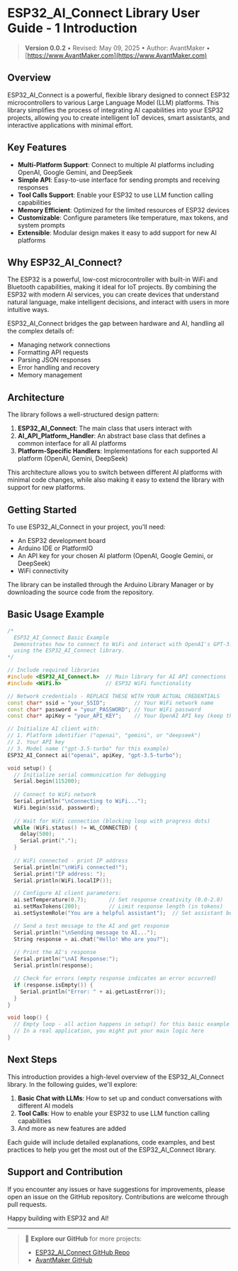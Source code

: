 # ESP32_AI_Connect Library User Guide - 1 Introduction
> **Version 0.0.2** • Revised: May 09, 2025 • Author: AvantMaker • [https://www.AvantMaker.com](https://www.AvantMaker.com)
## Overview

ESP32_AI_Connect is a powerful, flexible library designed to connect ESP32 microcontrollers to various Large Language Model (LLM) platforms. This library simplifies the process of integrating AI capabilities into your ESP32 projects, allowing you to create intelligent IoT devices, smart assistants, and interactive applications with minimal effort.

## Key Features

- **Multi-Platform Support**: Connect to multiple AI platforms including OpenAI, Google Gemini, and DeepSeek
- **Simple API**: Easy-to-use interface for sending prompts and receiving responses
- **Tool Calls Support**: Enable your ESP32 to use LLM function calling capabilities
- **Memory Efficient**: Optimized for the limited resources of ESP32 devices
- **Customizable**: Configure parameters like temperature, max tokens, and system prompts
- **Extensible**: Modular design makes it easy to add support for new AI platforms

## Why ESP32_AI_Connect?

The ESP32 is a powerful, low-cost microcontroller with built-in WiFi and Bluetooth capabilities, making it ideal for IoT projects. By combining the ESP32 with modern AI services, you can create devices that understand natural language, make intelligent decisions, and interact with users in more intuitive ways.

ESP32_AI_Connect bridges the gap between hardware and AI, handling all the complex details of:

- Managing network connections
- Formatting API requests
- Parsing JSON responses
- Error handling and recovery
- Memory management

## Architecture

The library follows a well-structured design pattern:

1. **ESP32_AI_Connect**: The main class that users interact with
2. **AI_API_Platform_Handler**: An abstract base class that defines a common interface for all AI platforms
3. **Platform-Specific Handlers**: Implementations for each supported AI platform (OpenAI, Gemini, DeepSeek)

This architecture allows you to switch between different AI platforms with minimal code changes, while also making it easy to extend the library with support for new platforms.

## Getting Started

To use ESP32_AI_Connect in your project, you'll need:

- An ESP32 development board
- Arduino IDE or PlatformIO
- An API key for your chosen AI platform (OpenAI, Google Gemini, or DeepSeek)
- WiFi connectivity

The library can be installed through the Arduino Library Manager or by downloading the source code from the repository.

## Basic Usage Example

```cpp
/*
  ESP32_AI_Connect Basic Example
  Demonstrates how to connect to WiFi and interact with OpenAI's GPT-3.5-turbo model
  using the ESP32_AI_Connect library.
*/

// Include required libraries
#include <ESP32_AI_Connect.h>  // Main library for AI API connections
#include <WiFi.h>              // ESP32 WiFi functionality

// Network credentials - REPLACE THESE WITH YOUR ACTUAL CREDENTIALS
const char* ssid = "your_SSID";         // Your WiFi network name
const char* password = "your_PASSWORD"; // Your WiFi password
const char* apiKey = "your_API_KEY";    // Your OpenAI API key (keep this secure!)

// Initialize AI client with:
// 1. Platform identifier ("openai", "gemini", or "deepseek")
// 2. Your API key
// 3. Model name ("gpt-3.5-turbo" for this example)
ESP32_AI_Connect ai("openai", apiKey, "gpt-3.5-turbo");

void setup() {
  // Initialize serial communication for debugging
  Serial.begin(115200);
  
  // Connect to WiFi network
  Serial.println("\nConnecting to WiFi...");
  WiFi.begin(ssid, password);
  
  // Wait for WiFi connection (blocking loop with progress dots)
  while (WiFi.status() != WL_CONNECTED) {
    delay(500);
    Serial.print(".");
  }
  
  // WiFi connected - print IP address
  Serial.println("\nWiFi connected!");
  Serial.print("IP address: ");
  Serial.println(WiFi.localIP());

  // Configure AI client parameters:
  ai.setTemperature(0.7);       // Set response creativity (0.0-2.0)
  ai.setMaxTokens(200);         // Limit response length (in tokens)
  ai.setSystemRole("You are a helpful assistant");  // Set assistant behavior

  // Send a test message to the AI and get response
  Serial.println("\nSending message to AI...");
  String response = ai.chat("Hello! Who are you?");
  
  // Print the AI's response
  Serial.println("\nAI Response:");
  Serial.println(response);

  // Check for errors (empty response indicates an error occurred)
  if (response.isEmpty()) {
    Serial.println("Error: " + ai.getLastError());
  }
}

void loop() {
  // Empty loop - all action happens in setup() for this basic example
  // In a real application, you might put your main logic here
}
```

## Next Steps

This introduction provides a high-level overview of the ESP32_AI_Connect library. In the following guides, we'll explore:

1. **Basic Chat with LLMs**: How to set up and conduct conversations with different AI models
2. **Tool Calls**: How to enable your ESP32 to use LLM function calling capabilities
3. And more as new features are added

Each guide will include detailed explanations, code examples, and best practices to help you get the most out of the ESP32_AI_Connect library.

## Support and Contribution

If you encounter any issues or have suggestions for improvements, please open an issue on the GitHub repository. Contributions are welcome through pull requests.

Happy building with ESP32 and AI!

---
>🚀 **Explore our GitHub** for more projects:  
>- [ESP32_AI_Connect GitHub Repo](https://github.com/AvantMaker/ESP32_AI_Connect)  
>- [AvantMaker GitHub](https://github.com/AvantMaker/)